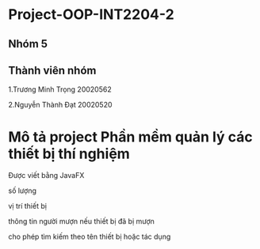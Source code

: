 # Project-OOP-INT2204-2
## Nhóm 5
## Thành viên nhóm
1.Trương Minh Trọng 20020562

2.Nguyễn Thành Đạt 20020520

# Mô tả project Phần mềm quản lý các thiết bị thí nghiệm

Được viết bằng JavaFX 

số lượng 

vị trí thiết bị

thông tin người mượn nếu thiết bị đã bị mượn

cho phép tìm kiếm theo tên thiết bị hoặc tác dụng
